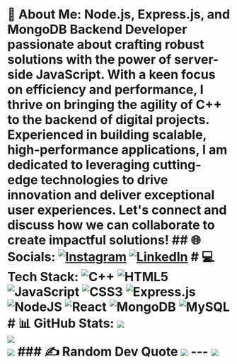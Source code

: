 # 💫 About Me: Node.js, Express.js, and MongoDB Backend Developer passionate about crafting robust solutions with the power of server-side JavaScript. With a keen focus on efficiency and performance, I thrive on bringing the agility of C++ to the backend of digital projects. Experienced in building scalable, high-performance applications, I am dedicated to leveraging cutting-edge technologies to drive innovation and deliver exceptional user experiences. Let's connect and discuss how we can collaborate to create impactful solutions! ## 🌐 Socials: [![Instagram](https://img.shields.io/badge/Instagram-%23E4405F.svg?logo=Instagram&logoColor=white)](https://www.instagram.com/_.suraj._.25?igsh=MWl3dGc5ZGh5cjJiOA==) [![LinkedIn](https://img.shields.io/badge/LinkedIn-%230077B5.svg?logo=linkedin&logoColor=white)](https://www.linkedin.com/in/suraj-bodke?utm_source=share&utm_campaign=share_via&utm_content=profile&utm_medium=android_app) # 💻 Tech Stack: ![C++](https://img.shields.io/badge/c++-%2300599C.svg?style=for-the-badge&logo=c%2B%2B&logoColor=white) ![HTML5](https://img.shields.io/badge/html5-%23E34F26.svg?style=for-the-badge&logo=html5&logoColor=white) ![JavaScript](https://img.shields.io/badge/javascript-%23323330.svg?style=for-the-badge&logo=javascript&logoColor=%23F7DF1E) ![CSS3](https://img.shields.io/badge/css3-%231572B6.svg?style=for-the-badge&logo=css3&logoColor=white) ![Express.js](https://img.shields.io/badge/express.js-%23404d59.svg?style=for-the-badge&logo=express&logoColor=%2361DAFB) ![NodeJS](https://img.shields.io/badge/node.js-6DA55F?style=for-the-badge&logo=node.js&logoColor=white) ![React](https://img.shields.io/badge/react-%2320232a.svg?style=for-the-badge&logo=react&logoColor=%2361DAFB) ![MongoDB](https://img.shields.io/badge/MongoDB-%234ea94b.svg?style=for-the-badge&logo=mongodb&logoColor=white) ![MySQL](https://img.shields.io/badge/mysql-4479A1.svg?style=for-the-badge&logo=mysql&logoColor=white) # 📊 GitHub Stats: ![](https://github-readme-stats.vercel.app/api?username=Surajbodke&theme=dark&hide_border=false&include_all_commits=false&count_private=false)<br/> ![](https://github-readme-streak-stats.herokuapp.com/?user=Surajbodke&theme=dark&hide_border=false)<br/> ![](https://github-readme-stats.vercel.app/api/top-langs/?username=Surajbodke&theme=dark&hide_border=false&include_all_commits=false&count_private=false&layout=compact) ### ✍️ Random Dev Quote ![](https://quotes-github-readme.vercel.app/api?type=horizontal&theme=radical) --- [![](https://visitcount.itsvg.in/api?id=Surajbodke&icon=0&color=0)](https://visitcount.itsvg.in)
